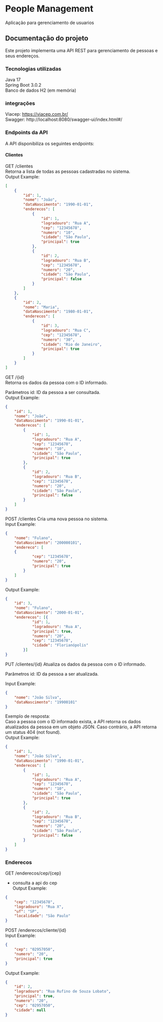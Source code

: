 # People Management
Aplicação para gerenciamento de usuarios

## Documentação do projeto
Este projeto implementa uma API REST para gerenciamento de pessoas e seus endereços.

### Tecnologias utilizadas
Java 17<br>
Spring Boot 3.0.2<br>
Banco de dados H2 (em memória)
### integrações
Viacep: https://viacep.com.br/ <br>
Swagger: http://localhost:8080/swagger-ui/index.html#/
### Endpoints da API
A API disponibiliza os seguintes endpoints:

#### Clientes
GET /clientes<br>
Retorna a lista de todas as pessoas cadastradas no sistema.<br>
Output Example:
```json
[
    {
        "id": 1,
        "nome": "João",
        "dataNascimento": "1990-01-01",
        "enderecos": [
            {
                "id": 1,
                "logradouro": "Rua A",
                "cep": "12345678",
                "numero": "10",
                "cidade": "São Paulo",
                "principal": true
            },
            {
                "id": 2,
                "logradouro": "Rua B",
                "cep": "12345678",
                "numero": "20",
                "cidade": "São Paulo",
                "principal": false
            }
        ]
    },
    {
        "id": 2,
        "nome": "Maria",
        "dataNascimento": "1980-01-01",
        "enderecos": [
            {
                "id": 3,
                "logradouro": "Rua C",
                "cep": "12345678",
                "numero": "30",
                "cidade": "Rio de Janeiro",
                "principal": true
            }
        ]
    }
]
```
GET /{id}<br>
Retorna os dados da pessoa com o ID informado.

Parâmetros
id: ID da pessoa a ser consultada.<br>
Output Example:
```json
{
    "id": 1,
    "nome": "João",
    "dataNascimento": "1990-01-01",
    "enderecos": [
        {
            "id": 1,
            "logradouro": "Rua A",
            "cep": "12345678",
            "numero": "10",
            "cidade": "São Paulo",
            "principal": true
        },
        {
            "id": 2,
            "logradouro": "Rua B",
            "cep": "12345678",
            "numero": "20",
            "cidade": "São Paulo",
            "principal": false
        }
    ]
}
```
POST /clientes
Cria uma nova pessoa no sistema.
<br>
Input Example:
```json
{
    "nome": "Fulano",
    "dataNascimento": "200000101",
    "endereco": [
    {
            "cep": "12345678",
            "numero": "20",
            "principal": true
		}
    ]
}
```
Output Example:
```json
{
    "id": 3,
    "nome": "Fulano",
    "dataNascimento": "2000-01-01",
    "enderecos": [{
			"id": 1,
			"logradouro": "Rua A",
			"principal": true,
			"numero": "20",
			"cep": "12345678",
			"cidade": "Florianópolis"
		}]
}
```
PUT /clientes/{id}
Atualiza os dados da pessoa com o ID informado.

Parâmetros
id: ID da pessoa a ser atualizada.<br>

Input Example:
```json
{
    "nome": "João Silva",
    "dataNascimento": "19900101"
}
```
Exemplo de resposta:<br>
Caso a pessoa com o ID informado exista, a API retorna os dados atualizados da pessoa em um objeto JSON. Caso contrário, a API retorna um status 404 (not found).<br>
Output Example:
```json
{
    "id": 1,
    "nome": "João Silva",
    "dataNascimento": "1990-01-01",
    "enderecos": [
        {
            "id": 1,
            "logradouro": "Rua A",
            "cep": "12345678",
            "numero": "10",
            "cidade": "São Paulo",
            "principal": true
        },
        {
            "id": 2,
            "logradouro": "Rua B",
            "cep": "12345678",
            "numero": "20",
            "cidade": "São Paulo",
            "principal": false
        }
    ]
}
```
### Enderecos
GET /enderecos/cep/{cep}
- consulta a api do cep <br>
Output Example:
```json
{
	"cep": "12345678",
	"logradouro": "Rua X",
	"uf": "SP",
	"localidade": "São Paulo"
}
```
POST /enderecos/cliente/{id} <br>
Input Example:
```json
{
	"cep": "02957050",
	"numero": "20",
	"principal": true
}
```
Output Example:
```json
{
	"id": 2,
	"logradouro": "Rua Rufino de Souza Lobato",
	"principal": true,
	"numero": "20",
	"cep": "02957050",
	"cidade": null
}
```
